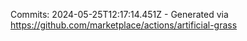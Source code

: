 Commits: 2024-05-25T12:17:14.451Z - Generated via https://github.com/marketplace/actions/artificial-grass
<br>
